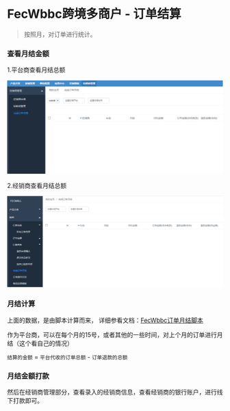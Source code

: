 FecWbbc跨境多商户 - 订单结算
=========

> 按照月，对订单进行统计。

### 查看月结金额


1.平台商查看月结总额

![xx](images/wbbc_72.png)

2.经销商查看月结总额

![xx](images/wbbc_73.png)


### 月结计算

上面的数据，是由脚本计算而来，
详细参看文档：[FecWbbc订单月结脚本](fecwbbc-order-auto-month-yj.md)

作为平台商，可以在每个月的15号，或者其他的一些时间，对上个月的订单进行月结（这个看自己的情况）

`结算的金额` = `平台代收的订单总额` - `订单退款的总额`

### 月结金额打款

然后在经销商管理部分，查看录入的经销商信息，查看经销商的银行账户，进行线下打款即可。









